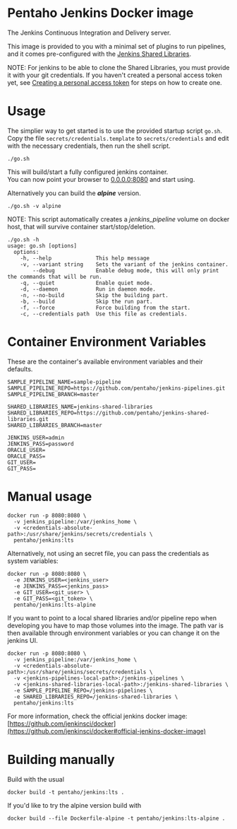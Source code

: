 # Pentaho Jenkins Docker image

The Jenkins Continuous Integration and Delivery server.

This image is provided to you with a minimal set of plugins to run pipelines, and 
it comes pre-configured with the [Jenkins Shared Libraries](https://github.com/pentaho/jenkins-shared-libraries).

NOTE: For jenkins to be able to clone the Shared Libraries, you must provide it with your git credentials. If you haven't created a personal access token yet, 
see [Creating a personal access token](https://help.github.com/articles/creating-a-personal-access-token-for-the-command-line/)
for steps on how to create one.

# Usage
The simplier way to get started is to use the provided startup script `go.sh`.  
Copy the file `secrets/credentials.template` to `secrets/credentials` and edit with the necessary credentials, then run the shell script.

```
./go.sh
```

This will build/start a fully configured jenkins container.\
You can now point your browser to [0.0.0.0:8080](http://0.0.0.0:8080) and start using.

Alternatively you can build the ***alpine*** version.

```
./go.sh -v alpine
```

NOTE: This script automatically creates a *jenkins_pipeline* volume on docker host, that will survive container start/stop/deletion.

```
./go.sh -h
usage: go.sh [options]
  options:
    -h, --help              This help message
    -v, --variant string    Sets the variant of the jenkins container.
        --debug             Enable debug mode, this will only print the commands that will be run.
    -q, --quiet             Enable quiet mode.
    -d, --daemon            Run in daemon mode.
    -n, --no-build          Skip the building part.
    -b, --build             Skip the run part.
    -f, --force             Force building from the start.
    -c, --credentials path  Use this file as credentials.
``` 

# Container Environment Variables

These are the container's available environment variables and their defaults.

```
SAMPLE_PIPELINE_NAME=sample-pipeline
SAMPLE_PIPELINE_REPO=https://github.com/pentaho/jenkins-pipelines.git
SAMPLE_PIPELINE_BRANCH=master

SHARED_LIBRARIES_NAME=jenkins-shared-libraries
SHARED_LIBRARIES_REPO=https://github.com/pentaho/jenkins-shared-libraries.git
SHARED_LIBRARIES_BRANCH=master

JENKINS_USER=admin
JENKINS_PASS=password
ORACLE_USER=
ORACLE_PASS=
GIT_USER=
GIT_PASS=
```

# Manual usage

```
docker run -p 8080:8080 \
  -v jenkins_pipeline:/var/jenkins_home \
  -v <credentials-absolute-path>:/usr/share/jenkins/secrets/credentials \
  pentaho/jenkins:lts
```

Alternatively, not using an secret file, you can pass the credentials as system variables:

```
docker run -p 8080:8080 \
  -e JENKINS_USER=<jenkins_user>
  -e JENKINS_PASS=<jenkins_pass>
  -e GIT_USER=<git_user> \
  -e GIT_PASS=<git_token> \
  pentaho/jenkins:lts-alpine
``` 

If you want to point to a local shared libraries and/or pipeline repo when developing you have to map those volumes into the image. The path var is then available through environment variables or you can change it on the jenkins UI. 

```
docker run -p 8080:8080 \
  -v jenkins_pipeline:/var/jenkins_home \
  -v <credentials-absolute-path>:/usr/share/jenkins/secrets/credentials \
  -v <jenkins-pipelines-local-path>:/jenkins-pipelines \
  -v <jenkins-shared-libraries-local-path>:/jenkins-shared-libraries \
  -e SAMPLE_PIPELINE_REPO=/jenkins-pipelines \
  -e SHARED_LIBRARIES_REPO=/jenkins-shared-libraries \
  pentaho/jenkins:lts
```


For more information, check the official jenkins docker image: [https://github.com/jenkinsci/docker](https://github.com/jenkinsci/docker#official-jenkins-docker-image)


# Building manually

Build with the usual

```
docker build -t pentaho/jenkins:lts .
```

If you'd like to try the alpine version build with

```
docker build --file Dockerfile-alpine -t pentaho/jenkins:lts-alpine .
```
